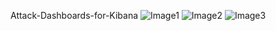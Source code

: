 Attack-Dashboards-for-Kibana
![Image1](https://github.com/attackjunkee/Attack-Dashboards-for-Kibana/blob/master/image1.png)
![Image2](https://github.com/attackjunkee/Attack-Dashboards-for-Kibana/blob/master/image2.png)
![Image3](https://github.com/attackjunkee/Attack-Dashboards-for-Kibana/blob/master/image3.png)

